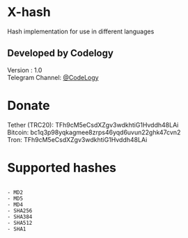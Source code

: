 # X-hash
Hash implementation for use in different languages
## Developed by Codelogy
Version : 1.0
</br>
Telegram Channel: <a href="https://t.me/codelogy"> @CodeLogy </a>
# Donate
Tether (TRC20): TFh9cM5eCsdXZgv3wdkhtiG1Hvddh48LAi <br>
Bitcoin: bc1q3p98yqkagmee8zrps46yqd6uvun22ghk47cvn2 <br>
Tron: TFh9cM5eCsdXZgv3wdkhtiG1Hvddh48LAi 
# Supported hashes
<pre><code>
- MD2
- MD5
- MD4
- SHA256
- SHA384 
- SHA512
- SHA1
</pre></code>

